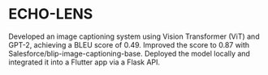 # ECHO-LENS
Developed an image captioning system using Vision Transformer (ViT) and GPT-2, achieving a BLEU score of 0.49. Improved the score to 0.87 with Salesforce/blip-image-captioning-base. Deployed the model locally and integrated it into a Flutter app via a Flask API.
